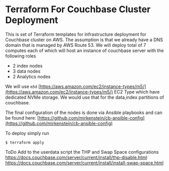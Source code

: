 # Terraform For Couchbase Cluster Deployment

This is set of Terraform templates for infrastructure  deployment for  Couchbase cluster on AWS.
The assumption is that we already have a DNS domain that is managed by AWS Route 53.
We will deploy total of 7 computes each of which will host an instance of couchbase server with the following roles
* 2 index nodes
* 3 data nodes 
* 2 Analytics nodes

We will use `m5d` [https://aws.amazon.com/ec2/instance-types/m5/](https://aws.amazon.com/ec2/instance-types/m5/) EC2 Type which have dedicated NVMe storage. We would use that for the data,index partitions of couchbase.

The final configuration of the nodes is done via Ansible playbooks and can be found here: [https://github.com/mirkenstein/cb-ansible-config](https://github.com/mirkenstein/cb-ansible-config)

To deploy simply run 
```shell
$ terraform apply
```
ToDo
Add to the userdata script the THP and Swap Space configurations
https://docs.couchbase.com/server/current/install/thp-disable.html
https://docs.couchbase.com/server/current/install/install-swap-space.html

